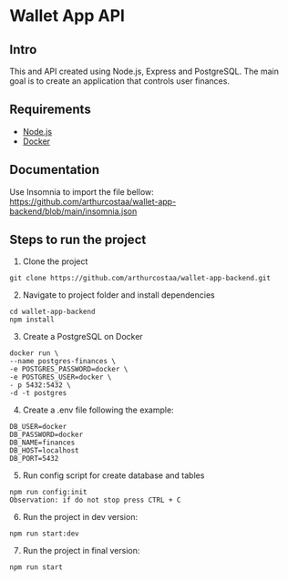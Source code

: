 # Wallet App API

## Intro

This and API created using Node.js, Express and PostgreSQL.
The main goal is to create an application that controls user finances.

## Requirements

- [Node.js](https://nodejs.org/)
- [Docker](https://www.docker.com/)

## Documentation

Use Insomnia to import the file bellow:
https://github.com/arthurcostaa/wallet-app-backend/blob/main/insomnia.json

## Steps to run the project

1. Clone the project

```
git clone https://github.com/arthurcostaa/wallet-app-backend.git
```

2. Navigate to project folder and install dependencies

```
cd wallet-app-backend
npm install
```

3. Create a PostgreSQL on Docker

```
docker run \
--name postgres-finances \
-e POSTGRES_PASSWORD=docker \
-e POSTGRES_USER=docker \
- p 5432:5432 \
-d -t postgres
```

4. Create a .env file following the example:

```
DB_USER=docker
DB_PASSWORD=docker
DB_NAME=finances
DB_HOST=localhost
DB_PORT=5432
```

5. Run config script for create database and tables

```
npm run config:init
Observation: if do not stop press CTRL + C
```

6. Run the project in dev version:

```
npm run start:dev
```

7. Run the project in final version:

```
npm run start
```
